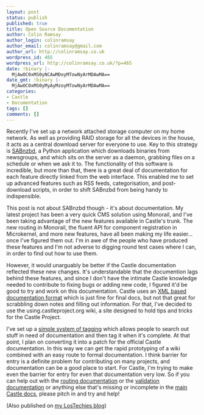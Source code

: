 ```yaml
---
layout: post
status: publish
published: true
title: Open Source Documentation
author: Colin Ramsay
author_login: colinramsay
author_email: colinramsay@gmail.com
author_url: http://colinramsay.co.uk
wordpress_id: 465
wordpress_url: http://colinramsay.co.uk/?p=465
date: !binary |-
  MjAwOC0xMS0yNCAwMDoyMTowNyArMDAwMA==
date_gmt: !binary |-
  MjAwOC0xMS0yMyAyMzoyMTowNyArMDAwMA==
categories:
- Castle
- Documentation
tags: []
comments: []
---
```

<p>Recently I've set up a network attached storage computer on my home network. As well as providing RAID storage for all the devices in the house, it acts as a central download server for everyone to use. Key to this strategy is <a href="http://www.sabnzbd.org/">SABnzbd</a>, a Python application which downloads binaries from newsgroups, and which sits on the server as a daemon, grabbing files on a schedule or when we ask it to. The functionality of this software is incredible, but more than that, there is a great deal of documentation for each feature directly linked from the web interface. This enabled me to set up advanced features such as RSS feeds, categorisation, and post-download scripts, in order to shift SABnzbd from being handy to indispensible.</p>
<p>This post is not about SABnzbd though - it's about documentation. My latest project has been a very quick CMS solution using Monorail, and I've been taking advantage of the new features available in Castle's trunk. The new routing in Monorail, the fluent API for component registration in Microkernel, and more new features, have all been making my life easier... once I've figured them out. I'm in awe of the people who have produced these features and I'm not adverse to digging round test cases where I can, in order to find out how to use them. </p>
<p>However, it would unarguably be better if the Castle documentation reflected these new changes. It's understandable that the documention lags behind these features, and since I don't have the intimate Castle knowledge needed to contribute to fixing bugs or adding new code, I figured it'd be good to try and work on this documentation. Castle uses an <a href="http://castleproject.org/community/getinvolved.html#documentation">XML based documentation format</a> which is just fine for final docs, but not that great for scrabbling down notes and filling out information. For that, I've decided to use the using.castleproject.org wiki, a site designed to hold tips and tricks for the Castle Project.</p>
<p>I've set up a <a href="http://using.castleproject.org/display/CASTLE/Helping+With+Documentation">simple system of tagging</a> which allows people to search out stuff in need of documentation and then tag it when it's complete. At that point, I plan on converting it into a patch for the official Castle documentation. In this way we can get the rapid prototyping of a wiki combined with an easy route to formal documentation. I think barrier for entry is a definite problem for contributing on many projects, and documentation can be a good place to start. For Castle, I'm trying to make even the barrier for entry for even that documentation very low. So if you can help out with the <a href="http://using.castleproject.org/display/MR/Routing+Overview">routing documentation</a> or the <a href="http://using.castleproject.org/display/MR/Monorail+Validation">validation documentation</a> or anything else that's missing or incomplete in the <a href="http://castleproject.org/">main Castle docs</a>, please pitch in and try and help! </p>
<p>(Also published on <a href="http://www.lostechies.com/blogs/colin_ramsay/archive/2008/11/23/open-source-documentation.aspx">my LosTechies blog</a>)</p>
